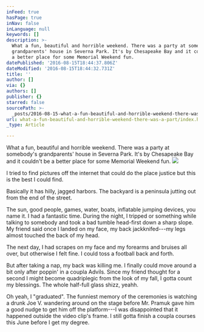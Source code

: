 ```yaml
---
inFeed: true
hasPage: true
inNav: false
inLanguage: null
keywords: []
description: >-
  What a fun, beautiful and horrible weekend. There was a party at somebody's
  grandparents' house in Severna Park. It's by Chesapeake Bay and it couldn't be
  a better place for some Memorial Weekend fun.
datePublished: '2016-08-15T18:44:37.806Z'
dateModified: '2016-08-15T18:44:32.731Z'
title: ''
author: []
via: {}
authors: []
publisher: {}
starred: false
sourcePath: >-
  _posts/2016-08-15-what-a-fun-beautiful-and-horrible-weekend-there-was-a-part.md
url: what-a-fun-beautiful-and-horrible-weekend-there-was-a-part/index.html
_type: Article

---
```

What a fun, beautiful and horrible weekend. There was a party at somebody's grandparents' house in Severna Park. It's by Chesapeake Bay and it couldn't be a better place for some Memorial Weekend fun.
![](https://the-grid-user-content.s3-us-west-2.amazonaws.com/e28b721c-ea5f-4c95-9727-7787a2cf6a12.jpg)

I tried to find pictures off the internet that could do the place justice but this is the best I could find.

Basically it has hilly, jagged harbors. The backyard is a peninsula jutting out from the end of the street.

The sun, good people, games, water, boats, inflatable jumping devices, you name it. I had a fantastic time. During the night, I tripped or something while talking to somebody and took a bad tumble head-first down a sharp slope. My friend said once I landed on my face, my back jackknifed---my legs almost touched the back of my head.

The next day, I had scrapes on my face and my forearms and bruises all over, but otherwise I felt fine. I could toss a football back and forth.

But after taking a nap, my back was killing me. I finally could move around a bit only after poppin' in a coupla Advils. Since my friend thought for a second I might become quadriplegic from the look of my fall, I gotta count my blessings. The whole half-full glass shizz, yeahh.

Oh yeah, I "graduated". The funniest memory of the ceremonies is watching a drunk Joe V. wandering around on the stage before Mr. Pramuk gave him a good nudge to get him off the platform---I was disappointed that it happened outside the video clip's frame. I still gotta finish a coupla courses this June before I get my degree.